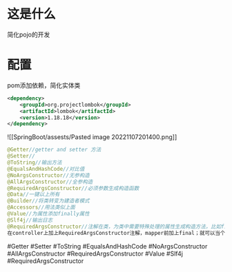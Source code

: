 # 这是什么
简化pojo的开发
# 配置
pom添加依赖，简化实体类
```xml
<dependency>  
    <groupId>org.projectlombok</groupId>  
    <artifactId>lombok</artifactId>  
    <version>1.18.18</version>  
</dependency>
```
 ![[SpringBoot/assests/Pasted image 20221107201400.png]] 
```java
@Getter//getter and setter 方法  
@Setter//  
@ToString//输出方法  
@EqualsAndHashCode//对比值  
@NoArgsConstructor//无参构造  
@AllArgsConstructor//全参构造  
@RequiredArgsConstructor//必须参数生成构造函数  
@Data//一键以上所有 
@Builder//将类转变为建造者模式
@Accessors//用法类似上面
@Value//为属性添加finally属性  
@Slf4j//输出日志
@RequiredArgsConstructor//注解在类，为类中需要特殊处理的属性生成构造方法，比如final和被@NonNull注解的属性：
在controller上加上RequiredArgsConstructor注解，mapper前加上final；就可以当个AutoWride用
```
#Getter #Setter #ToString #EqualsAndHashCode #NoArgsConstructor #AllArgsConstructor #RequiredArgsConstructor #Value #Slf4j #RequiredArgsConstructor
